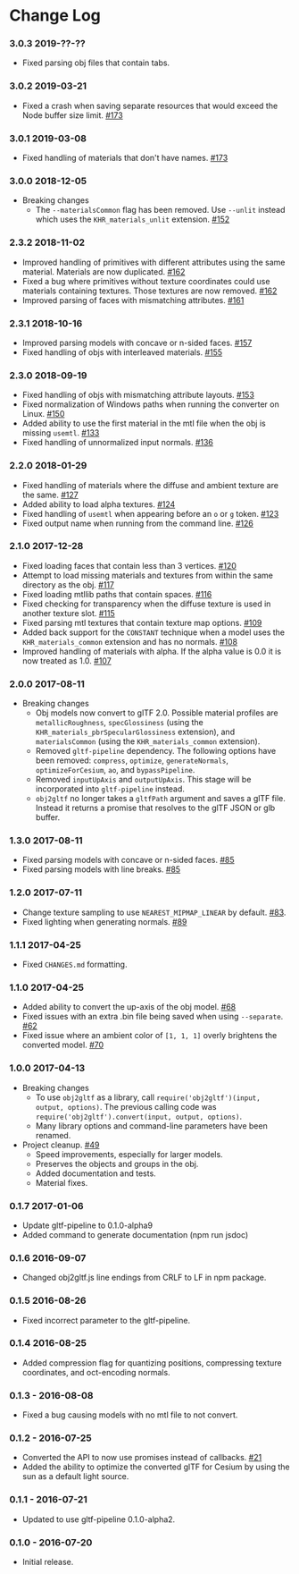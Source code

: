 Change Log
==========

### 3.0.3 2019-??-??

* Fixed parsing obj files that contain tabs.

### 3.0.2 2019-03-21

* Fixed a crash when saving separate resources that would exceed the Node buffer size limit. [#173](https://github.com/AnalyticalGraphicsInc/obj2gltf/pull/173)

### 3.0.1 2019-03-08

* Fixed handling of materials that don't have names. [#173](https://github.com/AnalyticalGraphicsInc/obj2gltf/pull/173)

### 3.0.0 2018-12-05

* Breaking changes
    * The `--materialsCommon` flag has been removed. Use `--unlit` instead which uses the `KHR_materials_unlit` extension. [#152](https://github.com/AnalyticalGraphicsInc/obj2gltf/pull/152)

### 2.3.2 2018-11-02

* Improved handling of primitives with different attributes using the same material. Materials are now duplicated. [#162](https://github.com/AnalyticalGraphicsInc/obj2gltf/pull/162)
* Fixed a bug where primitives without texture coordinates could use materials containing textures. Those textures are now removed. [#162](https://github.com/AnalyticalGraphicsInc/obj2gltf/pull/162)
* Improved parsing of faces with mismatching attributes. [#161](https://github.com/AnalyticalGraphicsInc/obj2gltf/pull/161)

### 2.3.1 2018-10-16

* Improved parsing models with concave or n-sided faces. [#157](https://github.com/AnalyticalGraphicsInc/obj2gltf/pull/157)
* Fixed handling of objs with interleaved materials. [#155](https://github.com/AnalyticalGraphicsInc/obj2gltf/pull/155)

### 2.3.0 2018-09-19

* Fixed handling of objs with mismatching attribute layouts. [#153](https://github.com/AnalyticalGraphicsInc/obj2gltf/pull/153)
* Fixed normalization of Windows paths when running the converter on Linux. [#150](https://github.com/AnalyticalGraphicsInc/obj2gltf/pull/150)
* Added ability to use the first material in the mtl file when the obj is missing `usemtl`. [#133](https://github.com/AnalyticalGraphicsInc/obj2gltf/pull/133)
* Fixed handling of unnormalized input normals. [#136](https://github.com/AnalyticalGraphicsInc/obj2gltf/pull/136)

### 2.2.0 2018-01-29

* Fixed handling of materials where the diffuse and ambient texture are the same. [#127](https://github.com/AnalyticalGraphicsInc/obj2gltf/pull/127)
* Added ability to load alpha textures. [#124](https://github.com/AnalyticalGraphicsInc/obj2gltf/pull/124)
* Fixed handling of `usemtl` when appearing before an `o` or `g` token. [#123](https://github.com/AnalyticalGraphicsInc/obj2gltf/pull/123)
* Fixed output name when running from the command line. [#126](https://github.com/AnalyticalGraphicsInc/obj2gltf/pull/126)

### 2.1.0 2017-12-28

* Fixed loading faces that contain less than 3 vertices. [#120](https://github.com/AnalyticalGraphicsInc/obj2gltf/pull/120)
* Attempt to load missing materials and textures from within the same directory as the obj. [#117](https://github.com/AnalyticalGraphicsInc/obj2gltf/pull/117)
* Fixed loading mtllib paths that contain spaces. [#116](https://github.com/AnalyticalGraphicsInc/obj2gltf/pull/116)
* Fixed checking for transparency when the diffuse texture is used in another texture slot. [#115](https://github.com/AnalyticalGraphicsInc/obj2gltf/pull/115)
* Fixed parsing mtl textures that contain texture map options. [#109](https://github.com/AnalyticalGraphicsInc/obj2gltf/pull/109)
* Added back support for the `CONSTANT` technique when a model uses the `KHR_materials_common` extension and has no normals. [#108](https://github.com/AnalyticalGraphicsInc/obj2gltf/pull/108)
* Improved handling of materials with alpha. If the alpha value is 0.0 it is now treated as 1.0. [#107](https://github.com/AnalyticalGraphicsInc/obj2gltf/pull/107)

### 2.0.0 2017-08-11

* Breaking changes
    * Obj models now convert to glTF 2.0. Possible material profiles are `metallicRoughness`, `specGlossiness` (using the `KHR_materials_pbrSpecularGlossiness` extension), and `materialsCommon` (using the `KHR_materials_common` extension).
    * Removed `gltf-pipeline` dependency. The following options have been removed: `compress`, `optimize`, `generateNormals`, `optimizeForCesium`, `ao`, and `bypassPipeline`.
    * Removed `inputUpAxis` and `outputUpAxis`. This stage will be incorporated into `gltf-pipeline` instead.
    * `obj2gltf` no longer takes a `gltfPath` argument and saves a glTF file. Instead it returns a promise that resolves to the glTF JSON or glb buffer.

### 1.3.0 2017-08-11

* Fixed parsing models with concave or n-sided faces. [#85](https://github.com/AnalyticalGraphicsInc/obj2gltf/pull/85)
* Fixed parsing models with line breaks. [#85](https://github.com/AnalyticalGraphicsInc/obj2gltf/pull/85)

### 1.2.0 2017-07-11

* Change texture sampling to use `NEAREST_MIPMAP_LINEAR` by default. [#83](https://github.com/AnalyticalGraphicsInc/obj2gltf/pull/83).
* Fixed lighting when generating normals. [#89](https://github.com/AnalyticalGraphicsInc/obj2gltf/pull/89)

### 1.1.1 2017-04-25

* Fixed `CHANGES.md` formatting.

### 1.1.0 2017-04-25

* Added ability to convert the up-axis of the obj model. [#68](https://github.com/AnalyticalGraphicsInc/obj2gltf/pull/68)
* Fixed issues with an extra .bin file being saved when using `--separate`. [#62](https://github.com/AnalyticalGraphicsInc/obj2gltf/pull/62)
* Fixed issue where an ambient color of `[1, 1, 1]` overly brightens the converted model. [#70](https://github.com/AnalyticalGraphicsInc/obj2gltf/pull/70)

### 1.0.0 2017-04-13

* Breaking changes
    * To use `obj2gltf` as a library, call `require('obj2gltf')(input, output, options)`. The previous calling code was `require('obj2gltf').convert(input, output, options)`.
    * Many library options and command-line parameters have been renamed.
* Project cleanup. [#49](https://github.com/AnalyticalGraphicsInc/obj2gltf/pull/49)
    * Speed improvements, especially for larger models.
    * Preserves the objects and groups in the obj.
    * Added documentation and tests.
    * Material fixes.

### 0.1.7 2017-01-06

* Update gltf-pipeline to 0.1.0-alpha9
* Added command to generate documentation (npm run jsdoc)

### 0.1.6 2016-09-07

* Changed obj2gltf.js line endings from CRLF to LF in npm package.

### 0.1.5 2016-08-26

* Fixed incorrect parameter to the gltf-pipeline.

### 0.1.4 2016-08-25

* Added compression flag for quantizing positions, compressing texture coordinates, and oct-encoding normals.

### 0.1.3 - 2016-08-08

* Fixed a bug causing models with no mtl file to not convert.

### 0.1.2 - 2016-07-25

* Converted the API to now use promises instead of callbacks. [#21](https://github.com/AnalyticalGraphicsInc/OBJ2GLTF/pull/21)
* Added the ability to optimize the converted glTF for Cesium by using the sun as a default light source.

### 0.1.1 - 2016-07-21

* Updated to use gltf-pipeline 0.1.0-alpha2.

### 0.1.0 - 2016-07-20

* Initial release.
